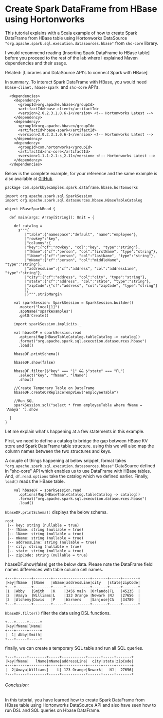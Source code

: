 

Create Spark DataFrame from HBase using Hortonworks
===================================================




This tutorial explains with a Scala example of how to create Spark
DataFrame from HBase table using Hortonworks DataSource
`"org.apache.spark.sql.execution.datasources.hbase"` from `shc-core`
library.

I would recommend reading [Inserting Spark DataFrame to HBase
table]
before you proceed to the rest of the lab where I explained Maven
dependencies and their usage.



Related: [Libraries and DataSource API's to connect Spark with
HBase]

In summary, To interact Spark DataFrame with HBase, you would need
`hbase-clinet,` `hbase-spark `and `shc-core` API's.



```
  <dependencies>
    <dependency>
      <groupId>org.apache.hbase</groupId>
      <artifactId>hbase-client</artifactId>
      <version>2.0.2.3.1.0.6-1</version> <!-- Hortonworks Latest -->
    </dependency>
    <dependency>
      <groupId>org.apache.hbase</groupId>
      <artifactId>hbase-spark</artifactId>
      <version>2.0.2.3.1.0.6-1</version> <!-- Hortonworks Latest -->
    </dependency>
    <dependency>
      <groupId>com.hortonworks</groupId>
      <artifactId>shc-core</artifactId>
      <version>1.1.1-2.1-s_2.11</version> <!-- Hortonworks Latest -->
    </dependency>
  </dependencies>
```

Below is the complete example, for your reference and the same example
is also available at
[GitHub](https://github.com/sparkbyexamples/spark-hbase-hortonworks-examples/blob/master/src/main/scala/com/sparkbyexamples/spark/dataframe/hbase/hortonworks/HBaseSparkRead.scala).

```
package com.sparkbyexamples.spark.dataframe.hbase.hortonworks

import org.apache.spark.sql.SparkSession
import org.apache.spark.sql.datasources.hbase.HBaseTableCatalog

object HBaseSparkRead {

  def main(args: Array[String]): Unit = {

    def catalog =
      s"""{
         |"table":{"namespace":"default", "name":"employee"},
         |"rowkey":"key",
         |"columns":{
         |"key":{"cf":"rowkey", "col":"key", "type":"string"},
         |"fName":{"cf":"person", "col":"firstName", "type":"string"},
         |"lName":{"cf":"person", "col":"lastName", "type":"string"},
         |"mName":{"cf":"person", "col":"middleName", "type":"string"},
         |"addressLine":{"cf":"address", "col":"addressLine", "type":"string"},
         |"city":{"cf":"address", "col":"city", "type":"string"},
         |"state":{"cf":"address", "col":"state", "type":"string"},
         |"zipCode":{"cf":"address", "col":"zipCode", "type":"string"}
         |}
         |}""".stripMargin

    val sparkSession: SparkSession = SparkSession.builder()
      .master("local[1]")
      .appName("sparkexamples")
      .getOrCreate()

    import sparkSession.implicits._

    val hbaseDF = sparkSession.read
      .options(Map(HBaseTableCatalog.tableCatalog -> catalog))
      .format("org.apache.spark.sql.execution.datasources.hbase")
      .load()

    hbaseDF.printSchema()

    hbaseDF.show(false)

    hbaseDF.filter($"key" === "1" && $"state" === "FL")
      .select("key", "fName", "lName")
      .show()

    //Create Temporary Table on DataFrame
    hbaseDF.createOrReplaceTempView("employeeTable")

    //Run SQL
    sparkSession.sql("select * from employeeTable where fName = 'Amaya' ").show

  }
}
```



Let me explain what's happening at a few statements in this example.

First, we need to define a catalog to bridge the gap between HBase KV
store and Spark DataFrame table structure. using this we will also map
the column names between the two structures and keys.



A couple of things happening at below snippet, format takes
`"org.apache.spark.sql.execution.datasources.hbase"` DataSource defined
in "shc-core" API which enables us to use DataFrame with HBase tables.
And, `df.read.options` take the catalog which we defined earlier.
Finally, `load()` reads the HBase table.

```
    val hbaseDF = sparkSession.read
      .options(Map(HBaseTableCatalog.tableCatalog -> catalog))
      .format("org.apache.spark.sql.execution.datasources.hbase")
      .load()
```



`hbaseDF.printSchema()` displays the below schema.

```
root
 |-- key: string (nullable = true)
 |-- fName: string (nullable = true)
 |-- lName: string (nullable = true)
 |-- mName: string (nullable = true)
 |-- addressLine: string (nullable = true)
 |-- city: string (nullable = true)
 |-- state: string (nullable = true)
 |-- zipCode: string (nullable = true)
```



hbaseDF.show(false) get the below data. Please note the DataFrame field
names differences with table column cell names.

```
+---+-------+--------+-----+-----------+-------+-----+-------+
|key|fName  |lName   |mName|addressLine|city   |state|zipCode|
+---+-------+--------+-----+-----------+-------+-----+-------+
|1  |Abby   |Smith   |K    |3456 main  |Orlando|FL   |45235  |
|2  |Amaya  |Williams|L    |123 Orange |Newark |NJ   |27656  |
|3  |Alchemy|Davis   |P    |Warners    |Sanjose|CA   |34789  |
+---+-------+--------+-----+-----------+-------+-----+-------+
```



`hbaseDF.filter()` filter the data using DSL functions.

```
+---+-----+-----+
|key|fName|lName|
+---+-----+-----+
|  1| Abby|Smith|
+---+-----+-----+
```



finally, we can create a temporary SQL table and run all SQL queries.

```
+---+-----+--------+-----+-----------+------+-----+-------+
|key|fName|   lName|mName|addressLine|  city|state|zipCode|
+---+-----+--------+-----+-----------+------+-----+-------+
|  2|Amaya|Williams|    L| 123 Orange|Newark|   NJ|  27656|
+---+-----+--------+-----+-----------+------+-----+-------+
```



###### Conclusion:

In this tutorial, you have learned how to create Spark DataFrame from
HBase table using Hortonworks DataSource API and also have seen how to
run DSL and SQL queries on Hbase DataFrame.
